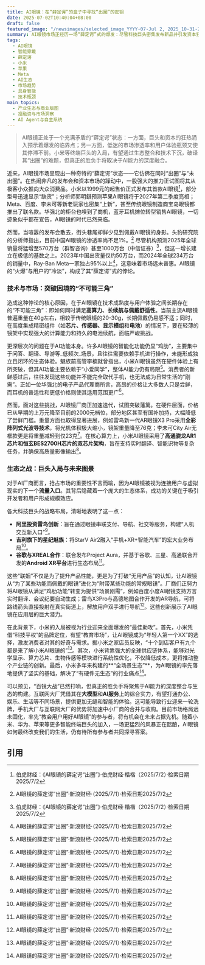 ```yaml
---
title: AI眼镜：在“薛定谔”的盒子中寻找“出圈”的密钥
date: 2025-07-02T10:40:04+08:00
draft: false
featured_image: "/newsimages/selected_image_YYYY-07-Jul 2, 2025_10-31-27-564.jpg"
summary: AI眼镜市场正经历一场“薛定谔”式的爆发：尽管科技巨头密集发布新品并引发资本狂热，但实际用户渗透率仍极低。文章深入探讨了AI眼镜在算力、续航和佩戴舒适度上的“不可能三角”以及功能局限，并分析了厂商通过降价、减重、硬件升级及生态合作来突破困境的努力。小米的入局被视为关键助推力，其生态整合能力和供应链优势有望加速AI眼镜的普及，但最终的竞争将取决于AI能力的深度融合与生态构建。
tags: 
  - AI眼镜
  - 智能穿戴
  - 薛定谔
  - 小米
  - 苹果
  - Meta
  - AI生态
  - 市场趋势
  - 具身智能
  - 技术瓶颈
main_topics: 
  - 产业生态与商业版图
  - 投融资与市场洞察
  - AI Agent与自主系统
---
```


> AI眼镜正处于一个充满矛盾的“薛定谔”状态：一方面，巨头和资本的狂热涌入预示着爆发的临界点；另一方面，低迷的市场渗透率和用户体验瓶颈又使其停滞不前。小米等终端巨头的入局，有望通过生态整合和技术下沉，破译其“出圈”的难题，但真正的胜负手将取决于AI能力的深度融合。

近来，AI眼镜市场呈现出一种奇特的“薛定谔”状态——它仿佛在同时“出圈”与“未出圈”。在热闹非凡的发布会和资本市场的躁动中，一股强大的推力正试图将其从极客小众推向大众消费品。小米以1999元的起售价正式发布其首款AI眼镜[^1]，部分型号迅速显示“缺货”；分析师郭明錤预测苹果AI眼镜将于2027年第二季度亮相；Meta、百度、李未可等新老玩家也密集“上新”，甚至传统眼镜制造商宝岛眼镜都推出了联名款。华强北的柜台也嗅到了商机，蓝牙耳机摊位转型销售AI眼镜，一切迹象似乎都在宣告，AI眼镜的时代已然来临。

然而，当喧嚣的发布会散去，街头巷尾却鲜少见到佩戴AI眼镜的身影。头豹研究院的分析师指出，目前中国AI眼镜的渗透率尚不足1%。[^2] 尽管机构预测2025年全球销量将猛增至570万台（群智咨询）甚至1000万台（中信证券）[^1]，但这一增长建立在极低的基数之上。2023年中国出货量仅约50万台，而2024年全球234万台的销量中，Ray-Ban Meta一家独占95%以上[^2]，这意味着市场远未普惠。AI眼镜的“火爆”与用户的“冷淡”，构成了其“薛定谔”式的悖论。

### 技术与市场：突破困境的“不可能三角”

造成这种悖论的核心原因，在于AI眼镜在技术成熟度与用户体验之间长期存在的“不可能三角”：即如何同时满足**高算力、长续航与佩戴舒适性**。当前主流AI眼镜普遍重量在40g左右，相较于传统眼镜的20-30g，长期佩戴仍易感不适；同时，在高度集成精密组件（如**芯片、传感器、显示模组**和**电池**）的情况下，要在轻薄的镜架中实现强大的计算能力和持久的电池续航，面临严峻挑战。

更深层次的问题在于AI功能本身。许多AI眼镜的智能化功能仍显“鸡肋”，主要集中于问答、翻译、导游等_低频次_场景，且往往需要依赖手机进行操作，未能形成独立且闭环的生态体验。魅族前高管李楠就曾指出，小米AI眼镜虽然在硬件体验上有所突破，但其AI功能主要依赖于“小爱同学”，整体AI能力仍有局限[^2]。消费者的新鲜感过后，往往发现这些功能并不能完全取代手机，也无法成为日常生活的“刚需”。正如一位华强北的电子产品代理商所言，高昂的价格让大多数人只是尝鲜，而耳机的普适性和更低价格则使其适用范围更广[^2]。

然而，面对这些挑战，AI眼镜厂商正加速迭代，试图突破藩篱。在硬件层面，价格已从早期的上万元降至目前的2000元档位，部分地区甚至有国补加持，大幅降低了尝鲜门槛。重量方面也取得显著进展，例如雷鸟新一代AR眼镜X3 Pro采用**全彩阵列式光波导技术**，将光机体积极大缩小，镜架重量降至76克；李未可City Air无框款更是将重量减轻到仅23克[^2]。在核心算力上，小米AI眼镜采用了**高通骁龙AR1芯片和恒玄BES2700H芯片的双芯片架构**，旨在支持实时翻译、智能识物等复杂任务，并确保高质量影像输出[^2]。

### 生态之战：巨头入局与未来图景

对于AI厂商而言，抢占市场的重要性不言而喻，因为AI眼镜被视为连接用户与虚拟现实的下一个**流量入口**。其背后隐藏着一个庞大的生态体系，成功的关键在于吸引开发者和用户形成规模效应。

各大科技巨头的战略布局，清晰地表明了这一点：

*   **阿里投资雷鸟创新**：旨在通过眼镜串联支付、导航、社交等服务，构建“人机交互新入口”[^2]。
*   **吉利旗下的星纪魅族**：将StarV Air2融入“手机+XR+智能汽车”的宏大业务布局[^2]。
*   **谷歌与XREAL合作**：联合发布Project Aura，并基于谷歌、三星、高通联合开发的**Android XR平台**进行生态布局[^2]。

这些“联姻”不仅是为了提升产品性能，更是为了打破“无用产品”的认知，让AI眼镜从“为了某些功能而佩戴的眼镜”进化为“附带某些功能的常规眼镜”。厂商们正努力将AI眼镜从满足“鸡肋功能”转变为提供“场景刚需”，例如百度小度AI眼镜支持方言实时翻译、会议纪要自动生成；雷鸟X3Pro与高德地图合作开发的AR导航，可将路线箭头直接投射在真实街道上，解放用户双手进行导航[^2]。这些创新展示了AI眼镜在应用层的巨大潜力。

在此背景下，小米的入局被视为行业迎来全面爆发的“最佳助攻”。首先，小米凭借“科技平权”的品牌定位，有望“教育市场”，让AI眼镜成为“年轻人第一个XX”的选择，激发消费者对其的好奇与需求。据小米之家店员反映，“十个到店客户有九个都是来了解小米AI眼镜的”[^2]。其次，小米背靠强大的全球供应链体系，能够对光学显示、算力芯片、生物传感等模块进行系统性优化，不仅降低成本，更将推动整个产业链的创新。最后，小米多年来构建的**“全场景生态”**，为AI眼镜的率先落地提供了坚实的基础，解决了“有硬件无生态”的行业痛点[^2]。

可以预见，“百镜大战”已然打响，但真正的胜负手将聚焦于AI能力的深度整合与生态的构建。互联网大厂凭借其在**大模型**和**AI服务**上的综合实力，有望打通办公、娱乐、生活等不同场景，提供更加无缝和智能的体验。这可能导致行业迎来一轮洗牌，手机大厂与互联网大厂的优势将加速中小厂商的合并与收购。目前市场格局远未固化，率先“教会用户用好AI眼镜”的参与者，将有机会在未来占据先机。随着小米、华为、苹果等更多智能终端巨头的加入，一场更猛烈的风暴正在酝酿，AI眼镜如何最终改变我们的生活，仍有待所有参与者共同探寻答案。

## 引用

[^1]: 伯虎财经：《AI眼镜的薛定谔“出圈”》·伯虎财经·楷楷（2025/7/2）·检索日期2025/7/2
[^2]: AI眼镜的薛定谔“出圈”·新浪财经·（2025/7/1）·检索日期2025/7/2
